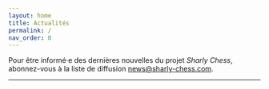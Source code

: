 ```yaml
---
layout: home
title: Actualités
permalink: /
nav_order: 0
---
```


Pour être informé·e des dernières nouvelles du projet _Sharly Chess_, abonnez-vous à la liste de diffusion [news@sharly-chess.com](mailto:news@sharly-chess.com).

---

